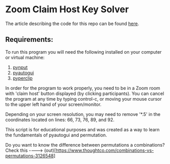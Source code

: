 # Zoom Claim Host Key Solver

The article describing the code for this repo can be found [here](https://medium.com/analytics-vidhya/cracking-the-zoom-host-code-159b8a50c037 "Medium.com article.").

## Requirements:
To run this program you will need the following installed on your computer or virtual machine:

1. [pynput](https://pypi.org/project/pynput/)
2. [pyautogui](https://pyautogui.readthedocs.io/en/latest/)
3. [pyperclip](https://pypi.org/project/pyperclip/)

In order for the program to work properly, you need to be in a Zoom room with 'claim host' button displayed (by clicking participants). You can cancel the program at any time by typing control-c, or moving your mouse cursor to the upper left hand of your screen/monitor.

Depending on your screen resolution, you may need to remove '*.5' in the coordinates located on lines: 66, 73, 76, 89, and 92.

This script is for educational purposes and was created as a way to learn the fundamentals of pyautogui and
permutation.


Do you want to know the difference between permutations a combinations? Check this ---->
(out)[https://www.thoughtco.com/combinations-vs-permutations-3126548]
